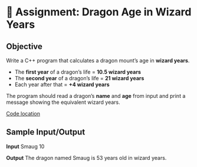 # 🐉 Assignment: Dragon Age in Wizard Years  

##  Objective  
Write a C++ program that calculates a dragon mount’s age in **wizard years**.  

- The **first year** of a dragon’s life = **10.5 wizard years**  
- The **second year** of a dragon’s life = **21 wizard years**  
- Each year after that = **+4 wizard years**  

The program should read a dragon’s **name** and **age** from input and print a message showing the equivalent wizard years.  

[Code location](./Project1/Project1/FileName.cpp)

##  Sample Input/Output  

**Input**
Smaug
10

**Output**
The dragon named Smaug is 53 years old in wizard years.
